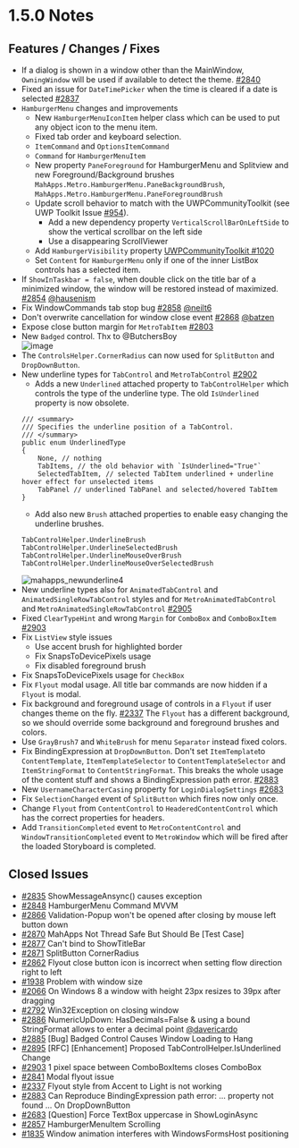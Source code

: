 # 1.5.0 Notes

## Features / Changes / Fixes

- If a dialog is shown in a window other than the MainWindow, `OwningWindow` will be used if available to detect the theme. [#2840](https://github.com/MahApps/MahApps.Metro/pull/2840)
- Fixed an issue for `DateTimePicker` when the time is cleared if a date is selected [#2837](https://github.com/MahApps/MahApps.Metro/pull/2837)
- `HamburgerMenu` changes and improvements
    + New `HamburgerMenuIconItem` helper class which can be used to put any object icon to the menu item.
    + Fixed tab order and keyboard selection.
    + `ItemCommand` and `OptionsItemCommand`
    + `Command` for `HamburgerMenuItem`
    + New property `PaneForeground` for HamburgerMenu and Splitview and new Foreground/Background brushes `MahApps.Metro.HamburgerMenu.PaneBackgroundBrush`, `MahApps.Metro.HamburgerMenu.PaneForegroundBrush`
    + Update scroll behavior to match with the UWPCommunityToolkit (see UWP Toolkit Issue [#954](https://github.com/Microsoft/UWPCommunityToolkit/issues/954)).
        * Add a new dependency property `VerticalScrollBarOnLeftSide` to show the vertical scrollbar on the left side
        * Use a disappearing ScrollViewer
    + Add `HamburgerVisibility` property [UWPCommunityToolkit #1020](https://github.com/Microsoft/UWPCommunityToolkit/pull/1020)
    + Set `Content` for `HamburgerMenu` only if one of the inner ListBox controls has a selected item.
- If `ShowInTaskbar = false`, when double click on the title bar of a minimized window, the window will be restored instead of maximized. [#2854](https://github.com/MahApps/MahApps.Metro/pull/2854) [@hausenism](https://github.com/hausenism)
- Fix WindowCommands tab stop bug [#2858](https://github.com/MahApps/MahApps.Metro/pull/2858) [@neilt6](https://github.com/neilt6)
- Don't overwrite cancellation for window close event [#2868](https://github.com/MahApps/MahApps.Metro/pull/2868) [@batzen](https://github.com/batzen)
- Expose close button margin for `MetroTabItem` [#2803](https://github.com/MahApps/MahApps.Metro/pull/2803)
- New `Badged` control. Thx to @ButchersBoy  
![image](https://cloud.githubusercontent.com/assets/658431/23340345/d7dc4c86-fc34-11e6-838b-1ebee9381c7d.png)
- The `ControlsHelper.CornerRadius` can now used for `SplitButton` and `DropDownButton`.
- New underline types for `TabControl` and `MetroTabControl` [#2902](https://github.com/MahApps/MahApps.Metro/pull/2902)
    + Adds a new `Underlined` attached property to `TabControlHelper` which controls the type of the underline type. The old `IsUnderlined` property is now obsolete.  
    ```
    /// <summary>
    /// Specifies the underline position of a TabControl.
    /// </summary>
    public enum UnderlinedType
    {
        None, // nothing
        TabItems, // the old behavior with `IsUnderlined="True"`
        SelectedTabItem, // selected TabItem underlined + underline hover effect for unselected items
        TabPanel // underlined TabPanel and selected/hovered TabItem
    }
    ```
    + Add also new `Brush` attached properties to enable easy changing the underline brushes.  
    ```
    TabControlHelper.UnderlineBrush
    TabControlHelper.UnderlineSelectedBrush
    TabControlHelper.UnderlineMouseOverBrush
    TabControlHelper.UnderlineMouseOverSelectedBrush
    ```
    ![mahapps_newunderline4](https://cloud.githubusercontent.com/assets/658431/24204520/0e6f3cbc-0f19-11e7-8a2b-f40752918a96.gif)
- New underline types also for `AnimatedTabControl` and `AnimatedSingleRowTabControl` styles and for `MetroAnimatedTabControl` and `MetroAnimatedSingleRowTabControl` [#2905](https://github.com/MahApps/MahApps.Metro/pull/2905)
- Fixed `ClearTypeHint` and wrong `Margin` for `ComboBox` and `ComboBoxItem` [#2903](https://github.com/MahApps/MahApps.Metro/issues/2903)
- Fix `ListView` style issues
    + Use accent brush for highlighted border
    + Fix SnapsToDevicePixels usage
    + Fix disabled foreground brush
- Fix SnapsToDevicePixels usage for `CheckBox`
- Fix `Flyout` modal usage. All title bar commands are now hidden if a `Flyout` is modal.
- Fix background and foreground usage of controls in a `Flyout` if user changes theme on the fly. [#2337](https://github.com/MahApps/MahApps.Metro/issues/2337) The `Flyout` has a different background, so we should override some background and foreground brushes and colors.
- Use `GrayBrush7` and `WhiteBrush` for menu `Separator` instead fixed colors.
- Fix BindingExpression at `DropDownButton`. Don't set `ItemTemplate`to `ContentTemplate`, `ItemTemplateSelector` to `ContentTemplateSelector` and `ItemStringFormat` to `ContentStringFormat`. This breaks the whole usage of the content stuff and shows a BindingExpression path error. [#2883](https://github.com/MahApps/MahApps.Metro/issues/2883)
- New `UsernameCharacterCasing` property for `LoginDialogSettings` [#2683](https://github.com/MahApps/MahApps.Metro/issues/2683)
- Fix `SelectionChanged` event of `SplitButton` which fires now only once.
- Change `Flyout` from `ContentControl` to `HeaderedContentControl` which has the correct properties for headers.
- Add `TransitionCompleted` event to `MetroContentControl` and `WindowTransitionCompleted` event to `MetroWindow` which will be fired after the loaded Storyboard is completed.

## Closed Issues

- [#2835](https://github.com/MahApps/MahApps.Metro/issues/2835) ShowMessageAnsync() causes exception
- [#2848](https://github.com/MahApps/MahApps.Metro/issues/2848) HamburgerMenu Command MVVM
- [#2866](https://github.com/MahApps/MahApps.Metro/issues/2866) Validation-Popup won't be opened after closing by mouse left button down
- [#2870](https://github.com/MahApps/MahApps.Metro/issues/2870) MahApps Not Thread Safe But Should Be [Test Case]
- [#2877](https://github.com/MahApps/MahApps.Metro/issues/2877) Can't bind to ShowTitleBar
- [#2871](https://github.com/MahApps/MahApps.Metro/issues/2871) SplitButton CornerRadius
- [#2862](https://github.com/MahApps/MahApps.Metro/issues/2862) Flyout close button icon is incorrect when setting flow direction right to left
- [#1938](https://github.com/MahApps/MahApps.Metro/issues/1938) Problem with window size
- [#2066](https://github.com/MahApps/MahApps.Metro/issues/2066) On Windows 8 a window with height 23px resizes to 39px after dragging
- [#2792](https://github.com/MahApps/MahApps.Metro/issues/2792) Win32Exception on closing window
- [#2886](https://github.com/MahApps/MahApps.Metro/issues/2886) NumericUpDown: HasDecimals=False & using a bound StringFormat allows to enter a decimal point [@davericardo](https://github.com/davericardo)
- [#2885](https://github.com/MahApps/MahApps.Metro/issues/2885) [Bug] Badged Control Causes Window Loading to Hang
- [#2895](https://github.com/MahApps/MahApps.Metro/issues/2895) [RFC] [Enhancement] Proposed TabControlHelper.IsUnderlined Change
- [#2903](https://github.com/MahApps/MahApps.Metro/issues/2903) 1 pixel space between ComboBoxItems closes ComboBox
- [#2841](https://github.com/MahApps/MahApps.Metro/issues/2841) Modal flyout issue
- [#2337](https://github.com/MahApps/MahApps.Metro/issues/2337) Flyout style from Accent to Light is not working
- [#2883](https://github.com/MahApps/MahApps.Metro/issues/2883) Can Reproduce BindingExpression path error: ... property not found ... On DropDownButton
- [#2683](https://github.com/MahApps/MahApps.Metro/issues/2683) [Question] Force TextBox uppercase in ShowLoginAsync
- [#2857](https://github.com/MahApps/MahApps.Metro/issues/2857) HamburgerMenuItem Scrolling
- [#1835](https://github.com/MahApps/MahApps.Metro/issues/1835) Window animation interferes with WindowsFormsHost positioning
